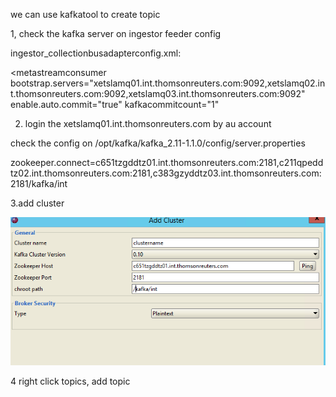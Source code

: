 we can use kafkatool to create topic



1, check the kafka server on ingestor feeder config

ingestor_collectionbusadapterconfig.xml:   

 <metastreamconsumer bootstrap.servers="xetslamq01.int.thomsonreuters.com:9092,xetslamq02.int.thomsonreuters.com:9092,xetslamq03.int.thomsonreuters.com:9092" enable.auto.commit="true" kafkacommitcount="1"



2. login the xetslamq01.int.thomsonreuters.com by au account

check the config on /opt/kafka/kafka_2.11-1.1.0/config/server.properties

zookeeper.connect=c651tzgddtz01.int.thomsonreuters.com:2181,c211qpeddtz02.int.thomsonreuters.com:2181,c383gzyddtz03.int.thomsonreuters.com:2181/kafka/int



3.add cluster

![](images/B4DE0C6E88AD4B0A96C2C5C06E590E9Aclipboard.png)

4 right click topics, add topic